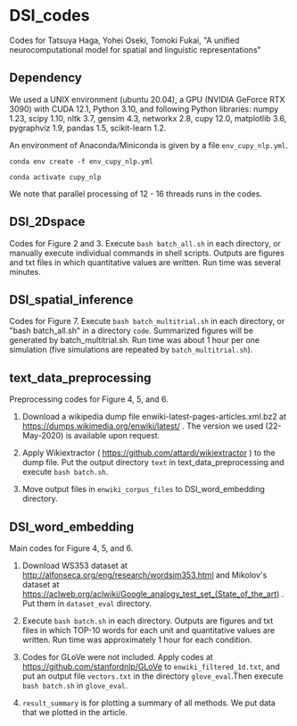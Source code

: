# DSI\_codes
Codes for Tatsuya Haga, Yohei Oseki, Tomoki Fukai, "A unified neurocomputational model for spatial and linguistic representations"

## Dependency
We used a UNIX environment (ubuntu 20.04), a GPU (NVIDIA GeForce RTX 3090) with CUDA 12.1, Python 3.10, and following Python libraries:
numpy 1.23, scipy 1.10, nltk 3.7, gensim 4.3, networkx 2.8, cupy 12.0, matplotlib 3.6, pygraphviz 1.9, pandas 1.5, scikit-learn 1.2.

An environment of Anaconda/Miniconda is given by a file `env_cupy_nlp.yml`.

`conda env create -f env_cupy_nlp.yml`

`conda activate cupy_nlp`

We note that parallel processing of 12 - 16 threads runs in the codes.

## DSI\_2Dspace
Codes for Figure 2 and 3. Execute `bash batch_all.sh` in each directory, or manually execute individual commands in shell scripts. Outputs are figures and txt files in which quantitative values are written. Run time was several minutes.

## DSI\_spatial\_inference
Codes for Figure 7. Execute `bash batch_multitrial.sh` in each directory, or "bash batch_all.sh" in a directory `code`. Summarized figures will be generated by batch_multitrial.sh. Run time was about 1 hour per one simulation (five simulations are repeated by `batch_multitrial.sh`).

## text\_data\_preprocessing
Preprocessing codes for Figure 4, 5, and 6.

1. Download a wikipedia dump file enwiki-latest-pages-articles.xml.bz2 at https://dumps.wikimedia.org/enwiki/latest/ . The version we used (22-May-2020) is available upon request.

2. Apply Wikiextractor ( https://github.com/attardi/wikiextractor ) to the dump file. Put the output directory `text` in text_data_preprocessing and execute `bash batch.sh`.

3. Move output files in `enwiki_corpus_files` to DSI_word_embedding directory.

## DSI\_word\_embedding
Main codes for Figure 4, 5, and 6. 

1. Download WS353 dataset at http://alfonseca.org/eng/research/wordsim353.html and Mikolov's dataset at https://aclweb.org/aclwiki/Google_analogy_test_set_(State_of_the_art) . Put them in `dataset_eval` directory.

2. Execute `bash batch.sh` in each directory. Outputs are figures and txt files in which TOP-10 words for each unit and quantitative values are written. Run time was approximately 1 hour for each condition. 

3. Codes for GLoVe were not included. Apply codes at https://github.com/stanfordnlp/GLoVe to `enwiki_filtered_1d.txt`, and put an output file `vectors.txt` in the directory `glove_eval`.Then execute `bash batch.sh` in `glove_eval`. 

4. `result_summary` is for plotting a summary of all methods. We put data that we plotted in the article.
